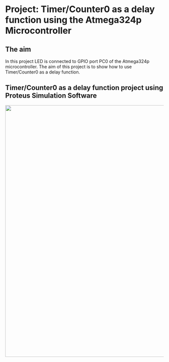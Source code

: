 # Project: Timer/Counter0 as a delay function using the Atmega324p Microcontroller

## The aim
In this project LED is connected to GPIO port PC0 of the Atmega324p microcontroller. The aim of this project is to show how to use Timer/Counter0 as a delay function.

## Timer/Counter0 as a delay function project using Proteus Simulation Software
<img src="https://github.com/user-attachments/assets/85623197-ca72-4bdd-b156-e44adbcf9e30" width="800">
